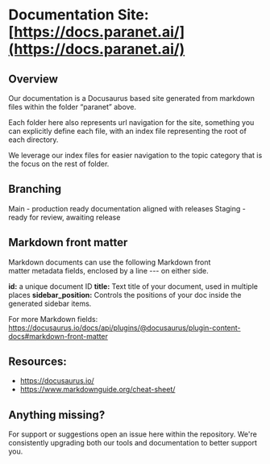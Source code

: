 # Documentation Site: [https://docs.paranet.ai/](https://docs.paranet.ai/)

## Overview

Our documentation is a Docusaurus based site generated from markdown files within the folder “paranet” above.

Each folder here also represents url navigation for the site, something you can explicitly define each file, with an index file representing the root of each directory. 

We leverage our index files for easier navigation to the topic category that is the focus on the rest of folder. 

## Branching

Main - production ready documentation aligned with releases
Staging - ready for review, awaiting release

## Markdown front matter

Markdown documents can use the following Markdown front matter metadata fields, enclosed by a line --- on either side.

**id:** a unique document ID
**title:** Text title of your document, used in multiple places
**sidebar_position:** Controls the positions of your doc inside the generated sidebar items.


For more Markdown fields: https://docusaurus.io/docs/api/plugins/@docusaurus/plugin-content-docs#markdown-front-matter

## Resources:
- https://docusaurus.io/
- https://www.markdownguide.org/cheat-sheet/

## Anything missing?

For support or suggestions open an issue here within the repository. We're consistently upgrading both our tools and documentation to better support you.
